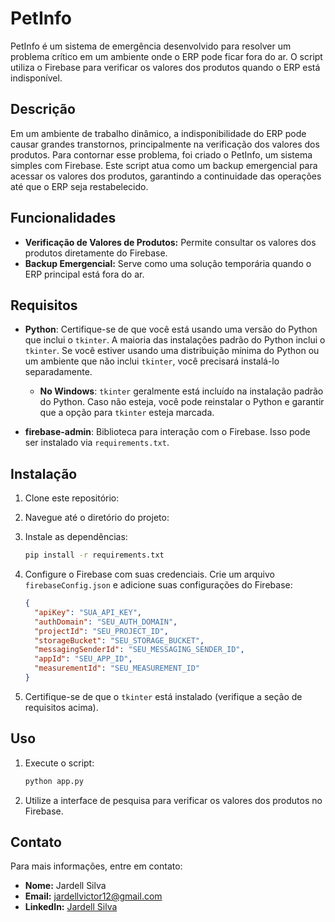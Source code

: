 # PetInfo

PetInfo é um sistema de emergência desenvolvido para resolver um problema crítico em um ambiente onde o ERP pode ficar fora do ar. O script utiliza o Firebase para verificar os valores dos produtos quando o ERP está indisponível.

## Descrição

Em um ambiente de trabalho dinâmico, a indisponibilidade do ERP pode causar grandes transtornos, principalmente na verificação dos valores dos produtos. Para contornar esse problema, foi criado o PetInfo, um sistema simples com Firebase. Este script atua como um backup emergencial para acessar os valores dos produtos, garantindo a continuidade das operações até que o ERP seja restabelecido.

## Funcionalidades

- **Verificação de Valores de Produtos:** Permite consultar os valores dos produtos diretamente do Firebase.
- **Backup Emergencial:** Serve como uma solução temporária quando o ERP principal está fora do ar.

## Requisitos

- **Python**: Certifique-se de que você está usando uma versão do Python que inclui o `tkinter`. A maioria das instalações padrão do Python inclui o `tkinter`. Se você estiver usando uma distribuição mínima do Python ou um ambiente que não inclui `tkinter`, você precisará instalá-lo separadamente.

    - **No Windows**: `tkinter` geralmente está incluído na instalação padrão do Python. Caso não esteja, você pode reinstalar o Python e garantir que a opção para `tkinter` esteja marcada.

- **firebase-admin**: Biblioteca para interação com o Firebase. Isso pode ser instalado via `requirements.txt`.

## Instalação

1. Clone este repositório:

2. Navegue até o diretório do projeto:

3. Instale as dependências:
    ```sh
    pip install -r requirements.txt
    ```
4. Configure o Firebase com suas credenciais. Crie um arquivo `firebaseConfig.json` e adicione suas configurações do Firebase:
    ```json
    {
      "apiKey": "SUA_API_KEY",
      "authDomain": "SEU_AUTH_DOMAIN",
      "projectId": "SEU_PROJECT_ID",
      "storageBucket": "SEU_STORAGE_BUCKET",
      "messagingSenderId": "SEU_MESSAGING_SENDER_ID",
      "appId": "SEU_APP_ID",
      "measurementId": "SEU_MEASUREMENT_ID"
    }
    ```
5. Certifique-se de que o `tkinter` está instalado (verifique a seção de requisitos acima).

## Uso

1. Execute o script:
    ```sh
    python app.py
    ```
2. Utilize a interface de pesquisa para verificar os valores dos produtos no Firebase.

## Contato

Para mais informações, entre em contato:

- **Nome:** Jardell Silva
- **Email:** jardellvictor12@gmail.com
- **LinkedIn:** [Jardell Silva](https://www.linkedin.com/in/jarsilva/)

